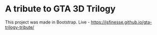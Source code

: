 # A tribute to GTA 3D Trilogy

This project was made in Bootstrap. Live - https://jsfinesse.github.io/gta-trilogy-tribute/
